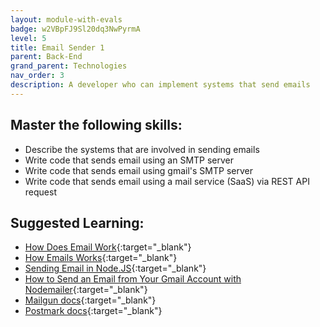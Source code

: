 ```yaml
---
layout: module-with-evals
badge: w2VBpFJ9Sl20dq3NwPyrmA
level: 5
title: Email Sender 1
parent: Back-End
grand_parent: Technologies
nav_order: 3
description: A developer who can implement systems that send emails
---
```


## Master the following skills:

- Describe the systems that are involved in sending emails
- Write code that sends email using an SMTP server
- Write code that sends email using gmail's SMTP server
- Write code that sends email using a mail service (SaaS) via REST API request

## Suggested Learning:

- [How Does Email Work](https://www.freecodecamp.org/news/how-does-email-work/){:target="\_blank"}
- [How Emails Works](https://www.youtube.com/watch?v=x28ciavQ4mI){:target="\_blank"}
- [Sending Email in Node.JS](https://www.w3schools.com/nodejs/nodejs_email.asp){:target="\_blank"}
- [How to Send an Email from Your Gmail Account with Nodemailer](https://medium.com/@y.mehnati_49486/how-to-send-an-email-from-your-gmail-account-with-nodemailer-837bf09a7628){:target="\_blank"}
- [Mailgun docs](https://www.mailgun.com/){:target="\_blank"}
- [Postmark docs](https://postmarkapp.com/developer){:target="\_blank"}

